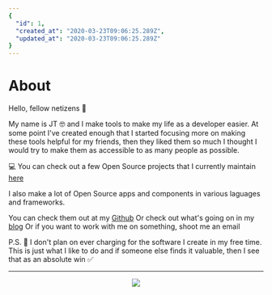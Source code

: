 ```yaml
---
{
  "id": 1,
  "created_at": "2020-03-23T09:06:25.289Z",
  "updated_at": "2020-03-23T09:06:25.289Z"
}
---
```

# About

Hello, fellow netizens 👾

My name is JT 🤓 and I make tools to make my life as a developer easier.
At some point I've created enough that I started focusing more on making these tools helpful for my friends, then they liked them so much I thought I would try to make them as accessible to as many people as possible.

💻 You can check out a few Open Source projects that I currently maintain [here](/projects/)

I also make a lot of Open Source apps and components in various laguages and frameworks.

You can check them out at my [Github](https://github.com/HoukasaurusRex)
Or check out what's going on in my [blog](/blog/)
Or if you want to work with me on something, shoot me an email

P.S.
💸 I don't plan on ever charging for the software I create in my free time. This is just what I like to do and if someone else finds it valuable, then I see that as an absolute win ✅

***

<p align="center">
  <img src="/logo.png">
</p>